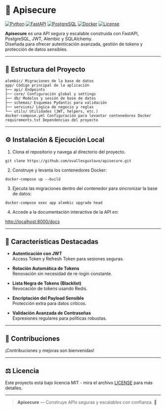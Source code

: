 # 🚀 Apisecure

[![Python](https://img.shields.io/badge/python-3.11-blue?logo=python)](https://www.python.org/)
[![FastAPI](https://img.shields.io/badge/FastAPI-009688?logo=fastapi&logoColor=white)](https://fastapi.tiangolo.com/)
[![PostgreSQL](https://img.shields.io/badge/PostgreSQL-336791?logo=postgresql&logoColor=white)](https://www.postgresql.org/)
[![Docker](https://img.shields.io/badge/docker-2496ED?logo=docker&logoColor=white)](https://www.docker.com/)
[![License](https://img.shields.io/badge/license-MIT-green)](LICENSE)

**Apisecure** es una API segura y escalable construida con FastAPI, PostgreSQL, JWT, Alembic y SQLAlchemy.  
Diseñada para ofrecer autenticación avanzada, gestión de tokens y protección de datos sensibles.

---

## 📁 Estructura del Proyecto
```code
alembic/ Migraciones de la base de datos
app/ Código principal de la aplicación
├── api/ Endpoints
├── core/ Configuración global y settings
├── db/ Modelos y sesión de base de datos
├── schemas/ Esquemas Pydantic para validación
├── services/ Lógica de negocio y reglas
└── utils/ Utilidades (JWT, helpers, etc.)
docker-compose.yml Configuración para levantar contenedores Docker
requirements.txt Dependencias del proyecto
```

---

## ⚙️ Instalación & Ejecución Local

1. Clona el repositorio y navega al directorio del proyecto.
```code
git clone https://github.com/ovallesgustavo/apisecure.git
```

2. Construye y levanta los contenedores Docker:
```code
docker-compose up --build
```
3. Ejecuta las migraciones dentro del contenedor para sincronizar la base de datos:
```code
docker-compose exec app alembic upgrade head
```
4. Accede a la documentación interactiva de la API en:

[http://localhost:8000/docs](http://localhost:8000/docs)

---

## 🔐 Características Destacadas

- **Autenticación con JWT**  
  Access Token y Refresh Token para sesiones seguras.

- **Rotación Automática de Tokens**  
  Renovación sin necesidad de re-login constante.

- **Lista Negra de Tokens (Blacklist)**  
  Revocación de tokens usando Redis.

- **Encriptación del Payload Sensible**  
  Protección extra para datos críticos.

- **Validación Avanzada de Contraseñas**  
  Expresiones regulares para políticas robustas.

---

## 🤝 Contribuciones

¡Contribuciones y mejoras son bienvenidas!  

---

## ⚖️ Licencia

Este proyecto está bajo licencia MIT - mira el archivo [LICENSE](LICENSE) para más detalles.

---

> **Apisecure** — Construye APIs seguras y escalables con confianza. 🚀